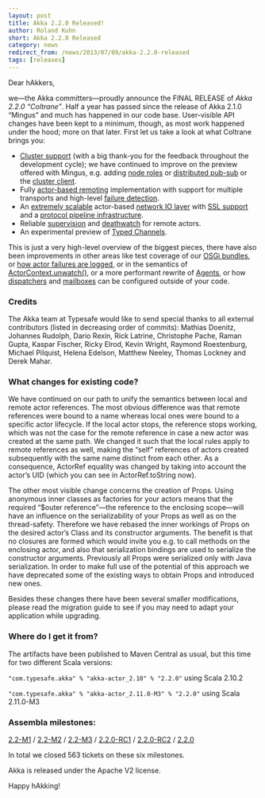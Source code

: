 ```yaml
---
layout: post
title: Akka 2.2.0 Released!
author: Roland Kuhn
short: Akka 2.2.0 Released
category: news
redirect_from: /news/2013/07/09/akka-2.2.0-released
tags: [releases]
---
```


Dear hAkkers,

we—the Akka committers—proudly announce the FINAL RELEASE of *Akka 2.2.0
“Coltrane”*. Half a year has passed since the release of Akka 2.1.0 “Mingus” and
much has happened in our code base. User-visible API changes have been kept to
a minimum, though, as most work happened under the hood; more on that later.
First let us take a look at what Coltrane brings you:

* [Cluster support](http://doc.akka.io/docs/akka/2.2.0/common/cluster.html)
  (with a big thank-you for the feedback throughout the development cycle); we
  have continued to improve on the preview offered with Mingus, e.g. adding
  [node roles](http://doc.akka.io/docs/akka/2.2.0/scala/cluster-usage.html#Node_Roles)
  or [distributed pub-sub](http://doc.akka.io/docs/akka/2.2.0/scala/cluster-usage.html#Distributed_Publish_Subscribe_Pattern)
  or the [cluster client](http://doc.akka.io/docs/akka/2.2.0/scala/cluster-usage.html#Cluster_Client).
* Fully [actor-based remoting](http://doc.akka.io/docs/akka/2.2.0/java/remoting.html) implementation with support for multiple
  transports and high-level [failure detection](http://doc.akka.io/docs/akka/2.2.0/scala/remoting.html#Failure_Detector).
* An [extremely scalable](http://spray.io/blog/2013-05-24-benchmarking-spray/) actor-based [network IO layer](http://doc.akka.io/docs/akka/2.2.0/java/io.html) 
  with [SSL support](http://doc.akka.io/docs/akka/2.2.0/java/io-tcp.html#Usage_Example__TcpPipelineHandler_and_SSL) and a
  [protocol pipeline infrastructure](http://doc.akka.io/docs/akka/2.2.0/scala/io-codec.html).
* Reliable [supervision](http://doc.akka.io/docs/akka/2.2.0/java/remoting.html#Creating_Actors_Remotely) and 
  [deathwatch](http://doc.akka.io/docs/akka/2.2.0/scala/remoting.html#Watching_Remote_Actors) for remote actors.
* An experimental preview of [Typed Channels](http://doc.akka.io/docs/akka/2.2.0/scala/typed-channels.html).

This is just a very high-level overview of the biggest pieces, there have also
been improvements in other areas like test coverage of our [OSGi bundles](https://github.com/akka/akka/tree/v2.2.0/akka-samples/akka-sample-osgi-dining-hakkers), or [how
actor failures are logged](http://doc.akka.io/japi/akka/2.2.0/akka/actor/SupervisorStrategy.html#logFailure(akka.actor.ActorContext,%20akka.actor.ActorRef,%20java.lang.Throwable,%20akka.actor.SupervisorStrategy.Directive)),
or in the semantics of [ActorContext.unwatch()](http://doc.akka.io/docs/akka/2.2.0/scala/actors.html#Lifecycle_Monitoring_aka_DeathWatch), or a
more performant rewrite of [Agents](http://doc.akka.io/docs/akka/2.2.0/scala/agents.html), or how [dispatchers](http://doc.akka.io/docs/akka/2.2.0/scala/dispatchers.html) and 
[mailboxes](http://doc.akka.io/docs/akka/2.2.0/scala/mailboxes.html) can be configured outside of your code.

### Credits

The Akka team at Typesafe would like to send special thanks to all external
contributors (listed in decreasing order of commits): Mathias Doenitz, Johannes
Rudolph, Dario Rexin, Rick Latrine, Christophe Pache, Raman Gupta, Kaspar
Fischer, Ricky Elrod, Kevin Wright, Raymond Roestenburg, Michael Pilquist,
Helena Edelson, Matthew Neeley, Thomas Lockney and Derek Mahar.

### What changes for existing code?

We have continued on our path to unify the semantics between local and remote
actor references. The most obvious difference was that remote references were
bound to a name whereas local ones were bound to a specific actor lifecycle. If
the local actor stops, the reference stops working, which was not the case for
the remote reference in case a new actor was created at the same path. We
changed it such that the local rules apply to remote references as well, making
the “self” references of actors created subsequently with the same name
distinct from each other. As a consequence, ActorRef equality was changed by
taking into account the actor’s UID (which you can see in ActorRef.toString
now).

The other most visible change concerns the creation of Props. Using anonymous
inner classes as factories for your actors means that the required “$outer
reference”—the reference to the enclosing scope—will have an influence on the
serializability of your Props as well as on the thread-safety. Therefore we
have rebased the inner workings of Props on the desired actor’s Class and
its constructor arguments. The benefit is that no closures are formed which
would invite you e.g. to call methods on the enclosing actor, and also that
serialization bindings are used to serialize the constructor arguments.
Previously all Props were serialized only with Java serialization. In order to
make full use of the potential of this approach we have deprecated some of the
existing ways to obtain Props and introduced new ones.

Besides these changes there have been several smaller modifications, please
read the migration guide to see if you may need to adapt your application while
upgrading.

### Where do I get it from?

The artifacts have been published to Maven Central as usual, but this time for two different Scala versions:

`"com.typesafe.akka" % "akka-actor_2.10" % "2.2.0"` using Scala 2.10.2

`"com.typesafe.akka" % "akka-actor_2.11.0-M3" % "2.2.0"` using Scala 2.11.0-M3


### Assembla milestones:

[2.2-M1](https://www.assembla.com/spaces/akka/milestones/2690943-2-2-m1) /
[2.2-M2](https://www.assembla.com/spaces/akka/milestones/2896213-2-2-m2) /
[2.2-M3](https://www.assembla.com/spaces/akka/milestones/2896943-2-2-m3) /
[2.2.0-RC1](https://www.assembla.com/spaces/akka/milestones/3089253-2-2-0-rc1) /
[2.2.0-RC2](https://www.assembla.com/spaces/akka/milestones/3602243-2-2-0-rc2) /
[2.2.0](https://www.assembla.com/spaces/akka/milestones/3984873-2-2-0)

In total we closed 563 tickets on these six milestones.


Akka is released under the Apache V2 license.


Happy hAkking!